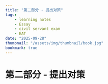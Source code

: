 ```yaml
---
title: "第二部分 - 提出对策"
tags:
    - learning notes
    - Essay
    - civil servant exam
    - EAT
date: "2025-09-28"
thumbnail: "/assets/img/thumbnail/book.jpg"
bookmark: true
---
```

# 第二部分 - 提出对策